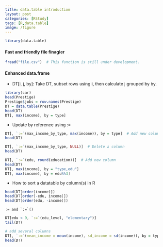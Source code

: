 ```yaml
---
title: data.table introduction
layout: post
categories: [RStudy]
tags: [R,data.table]
image: /figure
---
```


```r
library(data.table)
```


#### Fast and friendly file finagler


```r
fread("file.csv")  # This function is still under development. 
```


#### Enhanced data.frame

* DT[i, j, by]: Take DT, subset rows using i, then calculate j grouped by by.     


```r
library(car)
head(Prestige)
Prestige$jobs = row.names(Prestige)
DT = data.table(Prestige)
head(DT)
DT[, max(income), by = type]
```


* Update by reference using :=            


```r
DT[, `:=`(max_income_by_type, max(income)), by = type]  # Add new column
head(DT)

DT[, `:=`(max_income_by_type, NULL)]  # Delete a column
head(DT)
```



```r
DT[, `:=`(edu, round(education))]  # Add new column
head(DT)
DT[, max(income), by = "type,edu"]
DT[, max(income), by = edu%%3]
```


* How to sort a datatable by column(s) in R


```r
head(DT[order(income)])
head(DT[order(-edu, income)])
head(DT[order(edu, -income)])
```


```
:= and `:=`()
```


```r
DT[edu < 9, `:=`(edu_level, "elementary")]
tail(DT)

# add several columns
DT[, `:=`(mean_income = mean(income), sd_income = sd(income)), by = type]
head(DT)
```

